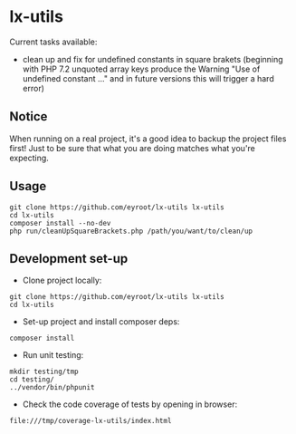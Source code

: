# lx-utils

Current tasks available:<br>
- clean up and fix for undefined constants in square brakets (beginning with PHP 7.2 unquoted 
array keys produce the Warning "Use of undefined constant ..." and in future versions this will 
trigger a hard error)


## Notice

When running on a real project, it's a good idea to backup the project files first!
Just to be sure that what you are doing matches what you're expecting.

## Usage

```
git clone https://github.com/eyroot/lx-utils lx-utils
cd lx-utils
composer install --no-dev
php run/cleanUpSquareBrackets.php /path/you/want/to/clean/up
```

## Development set-up

* Clone project locally:
```
git clone https://github.com/eyroot/lx-utils lx-utils
cd lx-utils
```

* Set-up project and install composer deps:
```
composer install
```

* Run unit testing:
```
mkdir testing/tmp
cd testing/
../vendor/bin/phpunit
```

* Check the code coverage of tests by opening in browser:
```
file:///tmp/coverage-lx-utils/index.html
```
